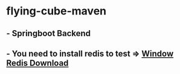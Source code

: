# flying-cube-maven
## - Springboot Backend
## - You need to install redis to test => [Window Redis Download](https://github.com/microsoftarchive/redis/releases/download/win-3.0.504/Redis-x64-3.0.504.msi)



